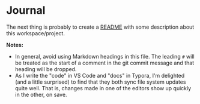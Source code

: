 # Journal

The next thing is probably to create a [README](../README.md) with some description about this workspace/project.

**Notes:**

- In general, avoid using Markdown headings in this file. The leading `#` will be treated as the start of a comment in the git commit message and that heading will be dropped.
- As I write the "code" in VS Code and "docs" in Typora, I'm delighted (and a little surprised) to find that they both sync file system updates quite well. That is, changes made in one of the editors show up quickly in the other, on save.